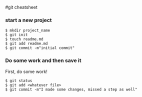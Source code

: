 #git cheatsheet

### start a new project 

```shell
$ mkdir project_name
$ git init
$ touch readme.md
$ git add readme.md
$ git commit -m"initial commit"
```

### Do some work and then save it

First, do some work!

```shell
$ git status
$ git add <whatever file>
$ git commit -m"I made some changes, missed a step as well"
```
